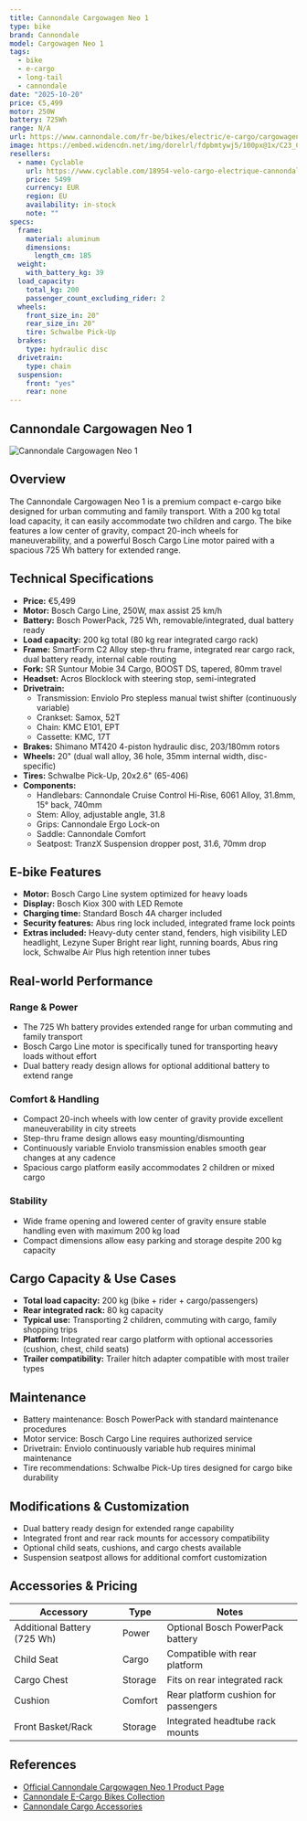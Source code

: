 ```yaml
---
title: Cannondale Cargowagen Neo 1
type: bike
brand: Cannondale
model: Cargowagen Neo 1
tags:
  - bike
  - e-cargo
  - long-tail
  - cannondale
date: "2025-10-20"
price: €5,499
motor: 250W
battery: 725Wh
range: N/A
url: https://www.cannondale.com/fr-be/bikes/electric/e-cargo/cargowagen-neo/cargowagen-neo-1
image: https://embed.widencdn.net/img/dorelrl/fdpbmtywj5/100px@1x/C23_C67103U_Cargowagen_Neo_1_MDN_PD.jpg
resellers:
  - name: Cyclable
    url: https://www.cyclable.com/18954-velo-cargo-electrique-cannondale-cargowagen-neo-1.html
    price: 5499
    currency: EUR
    region: EU
    availability: in-stock
    note: ""
specs:
  frame:
    material: aluminum
    dimensions:
      length_cm: 185
  weight:
    with_battery_kg: 39
  load_capacity:
    total_kg: 200
    passenger_count_excluding_rider: 2
  wheels:
    front_size_in: 20"
    rear_size_in: 20"
    tire: Schwalbe Pick-Up
  brakes:
    type: hydraulic disc
  drivetrain:
    type: chain
  suspension:
    front: "yes"
    rear: none
---
```


## Cannondale Cargowagen Neo 1

![Cannondale Cargowagen Neo 1](https://embed.widencdn.net/img/dorelrl/fdpbmtywj5/100px@1x/C23_C67103U_Cargowagen_Neo_1_MDN_PD.jpg)

## Overview

The Cannondale Cargowagen Neo 1 is a premium compact e-cargo bike designed for urban commuting and family transport. With a 200 kg total load capacity, it can easily accommodate two children and cargo. The bike features a low center of gravity, compact 20-inch wheels for maneuverability, and a powerful Bosch Cargo Line motor paired with a spacious 725 Wh battery for extended range.

## Technical Specifications

<!-- BIKE_SPECS_TABLE_START -->
<!-- BIKE_SPECS_TABLE_END -->

- **Price:** €5,499
- **Motor:** Bosch Cargo Line, 250W, max assist 25 km/h
- **Battery:** Bosch PowerPack, 725 Wh, removable/integrated, dual battery ready
- **Load capacity:** 200 kg total (80 kg rear integrated cargo rack)
- **Frame:** SmartForm C2 Alloy step-thru frame, integrated rear cargo rack, dual battery ready, internal cable routing
- **Fork:** SR Suntour Mobie 34 Cargo, BOOST DS, tapered, 80mm travel
- **Headset:** Acros Blocklock with steering stop, semi-integrated
- **Drivetrain:**
  - Transmission: Enviolo Pro stepless manual twist shifter (continuously variable)
  - Crankset: Samox, 52T
  - Chain: KMC E101, EPT
  - Cassette: KMC, 17T
- **Brakes:** Shimano MT420 4-piston hydraulic disc, 203/180mm rotors
- **Wheels:** 20" (dual wall alloy, 36 hole, 35mm internal width, disc-specific)
- **Tires:** Schwalbe Pick-Up, 20x2.6" (65-406)
- **Components:**
  - Handlebars: Cannondale Cruise Control Hi-Rise, 6061 Alloy, 31.8mm, 15° back, 740mm
  - Stem: Alloy, adjustable angle, 31.8
  - Grips: Cannondale Ergo Lock-on
  - Saddle: Cannondale Comfort
  - Seatpost: TranzX Suspension dropper post, 31.6, 70mm drop

## E-bike Features

- **Motor:** Bosch Cargo Line system optimized for heavy loads
- **Display:** Bosch Kiox 300 with LED Remote
- **Charging time:** Standard Bosch 4A charger included
- **Security features:** Abus ring lock included, integrated frame lock points
- **Extras included:** Heavy-duty center stand, fenders, high visibility LED headlight, Lezyne Super Bright rear light, running boards, Abus ring lock, Schwalbe Air Plus high retention inner tubes

## Real-world Performance

### Range & Power

- The 725 Wh battery provides extended range for urban commuting and family transport
- Bosch Cargo Line motor is specifically tuned for transporting heavy loads without effort
- Dual battery ready design allows for optional additional battery to extend range

### Comfort & Handling

- Compact 20-inch wheels with low center of gravity provide excellent maneuverability in city streets
- Step-thru frame design allows easy mounting/dismounting
- Continuously variable Enviolo transmission enables smooth gear changes at any cadence
- Spacious cargo platform easily accommodates 2 children or mixed cargo

### Stability

- Wide frame opening and lowered center of gravity ensure stable handling even with maximum 200 kg load
- Compact dimensions allow easy parking and storage despite 200 kg capacity

## Cargo Capacity & Use Cases

- **Total load capacity:** 200 kg (bike + rider + cargo/passengers)
- **Rear integrated rack:** 80 kg capacity
- **Typical use:** Transporting 2 children, commuting with cargo, family shopping trips
- **Platform:** Integrated rear cargo platform with optional accessories (cushion, chest, child seats)
- **Trailer compatibility:** Trailer hitch adapter compatible with most trailer types

## Maintenance

- Battery maintenance: Bosch PowerPack with standard maintenance procedures
- Motor service: Bosch Cargo Line requires authorized service
- Drivetrain: Enviolo continuously variable hub requires minimal maintenance
- Tire recommendations: Schwalbe Pick-Up tires designed for cargo bike durability

## Modifications & Customization

- Dual battery ready design for extended range capability
- Integrated front and rear rack mounts for accessory compatibility
- Optional child seats, cushions, and cargo chests available
- Suspension seatpost allows for additional comfort customization

## Accessories & Pricing

| Accessory                   | Type    | Notes                                |
| --------------------------- | ------- | ------------------------------------ |
| Additional Battery (725 Wh) | Power   | Optional Bosch PowerPack battery     |
| Child Seat                  | Cargo   | Compatible with rear platform        |
| Cargo Chest                 | Storage | Fits on rear integrated rack         |
| Cushion                     | Comfort | Rear platform cushion for passengers |
| Front Basket/Rack           | Storage | Integrated headtube rack mounts      |

## References

- [Official Cannondale Cargowagen Neo 1 Product Page](https://www.cannondale.com/fr-be/bikes/electric/e-cargo/cargowagen-neo/cargowagen-neo-1)
- [Cannondale E-Cargo Bikes Collection](https://www.cannondale.com/fr-be/bikes/electric/e-cargo)
- [Cannondale Cargo Accessories](https://www.cannondale.com/fr-be/gear/equipment/cargo-accessories)
